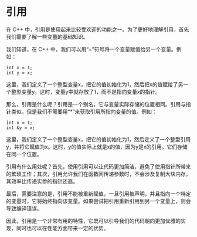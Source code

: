 # 引用

在 C++ 中，引用是使用起来比较受欢迎的功能之一。为了更好地理解引用，首先我们需要了解一些变量的基础知识。

我们知道，在 C++ 中，我们可以用“=”符号将一个变量赋值给另一个变量。例如：

```
int x = 1;
int y = x;
```

这里，我们定义了一个整型变量x，把它的值初始化为1，然后把x的值赋给了另一个整型变量y。这时，变量y中就存放了1，而不是指向变量x的指针。

那么，引用是什么呢？引用是一个别名，它与变量实际存储的位置相同。引用与指针类似，但是我们不需要用“*”来获取引用所指向变量的值。例如：

```
int x = 1;
int &y = x;
```

这里，我们定义了一个整型变量x，把它的值初始化为1，然后定义了一个整型引用y，并将它赋值为x。这时，y的值实际上就是x的值，因为y是x的引用，它们存储在同一个位置。

引用有什么用处呢？首先，使用引用可以让代码更加简洁，避免了使用指针所带来的繁琐工作；其次，引用允许我们在函数间传递参数时，不会涉及复制大块内存，其效率比传递实参的指针还高。

最后，需要注意的是，引用不能被重新赋值，一旦引用被声明，并且指向一个特定的变量时，它将始终指向该变量。如果尝试把引用重新引用到另一个变量上，则会导致编译错误。

因此，引用是一个非常有用的特性，它既可以引导我们的代码朝向更加优雅的实现，同时也可以在性能方面带来一定的优势。